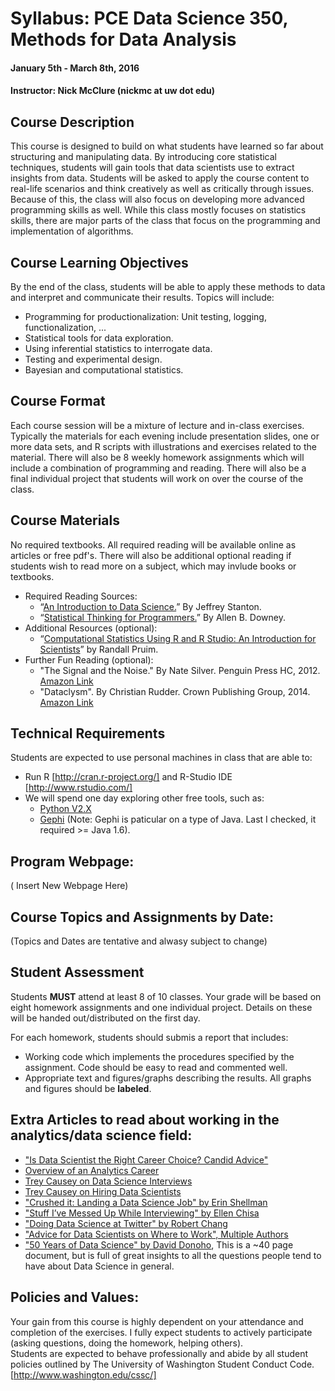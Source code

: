 # Syllabus: PCE Data Science 350, Methods for Data Analysis
#### January 5th - March 8th, 2016
#### Instructor:  Nick McClure (nickmc at uw dot edu)

## Course Description
This course is designed to build on what students have learned so far about structuring and manipulating data. By introducing core statistical techniques, students will gain tools that data scientists use to extract insights from data. Students will be asked to apply the course content to real-life scenarios and think creatively as well as critically through issues.  Because of this, the class will also focus on developing more advanced programming skills as well.  While this class mostly focuses on statistics skills, there are major parts of the class that focus on the programming and implementation of algorithms.

## Course Learning Objectives
By the end of the class, students will be able to apply these methods to data and interpret and communicate their results. Topics will include:

* Programming for productionalization: Unit testing, logging, functionalization, ...
* Statistical tools for data exploration.
* Using inferential statistics to interrogate data.
* Testing and experimental design.
* Bayesian and computational statistics.

## Course Format
Each course session will be a mixture of lecture and in-class exercises. Typically the materials for each evening include presentation slides, one or more data sets, and R scripts with illustrations and exercises related to the material. There will also be 8 weekly homework assignments which will include a combination of programming and reading. There will also be a final individual project that students will work on over the course of the class.

## Course Materials
No required textbooks. All required reading will be available online as articles or free pdf's.  There will also be additional optional reading if students wish to read more on a subject, which may invlude books or textbooks.

* Required Reading Sources:
  * “[An Introduction to Data Science.](https://drive.google.com/file/d/0B6iefdnF22XQeVZDSkxjZ0Z5VUE/edit)” By Jeffrey Stanton.
  * “[Statistical Thinking for Programmers.](http://greenteapress.com/thinkstats/thinkstats.pdf)” By Allen B. Downey.
* Additional Resources (optional):
  * “[Computational Statistics Using R and R Studio: An Introduction for Scientists](http://www.calvin.edu/~rpruim/talks/SC11/Seattle/RatSC11/Master-StatsForScience.pdf)” by Randall Pruim.
* Further Fun Reading (optional):
  * "The Signal and the Noise." By Nate Silver. Penguin Press HC, 2012. [Amazon Link](http://www.amazon.com/Signal-Noise-Many-Predictions-Fail--but/dp/0143125087/)
  * "Dataclysm". By Christian Rudder. Crown Publishing Group, 2014. [Amazon Link](http://www.amazon.com/Dataclysm-Identity--What-Online-Offline-Selves-ebook/dp/B00J1IQUX8)

## Technical Requirements
Students are expected to use personal machines in class that are able to:
* Run R [http://cran.r-project.org/] and R-Studio IDE [http://www.rstudio.com/]
* We will spend one day exploring other free tools, such as:
  * [Python V2.X](http://www.python.org/)
  * [Gephi](http://gephi.hithub.io/) (Note: Gephi is paticular on a type of Java. Last I checked, it required >= Java 1.6).

## Program Webpage:
( Insert New Webpage Here)

## Course Topics and Assignments by Date:
(Topics and Dates are tentative and alwasy subject to change)

## Student Assessment
Students **MUST** attend at least 8 of 10 classes.  Your grade will be based on eight homework assignments and one individual project. Details on these will be handed out/distributed on the first day.

For each homework, students should submis a report that includes:
* Working code which implements the procedures specified by the assignment. Code should be easy to read and commented well.
* Appropriate text and figures/graphs describing the results. All graphs and figures should be **labeled**.

## Extra Articles to read about working in the analytics/data science field:
* ["Is Data Scientist the Right Career Choice? Candid Advice"](http://www.kdnuggets.com/2014/03/data-scientist-right-career-path-candid-advice.html)
* [Overview of an Analytics Career](http://www.kdnuggets.com/2015/06/analytics-career-right-for-you.html)
* [Trey Causey on Data Science Interviews](http://treycausey.com/data_science_interviews.html)
* [Trey Causey on Hiring Data Scientists](http://treycausey.com/hiring_data_scientists.html)
* ["Crushed it: Landing a Data Science Job" by Erin Shellman](http://www.erinshellman.com/crushed-it-landing-a-data-science-job/)
* ["Stuff I’ve Messed Up While Interviewing" by Ellen Chisa](http://blog.ellenchisa.com/2014/04/13/stuff-ive-screwed-up-while-interviewing/)
* ["Doing Data Science at Twitter" by Robert Chang](https://medium.com/@rchang/my-two-year-journey-as-a-data-scientist-at-twitter-f0c13298aee6#.267j4mdh8)
* ["Advice for Data Scientists on Where to Work", Multiple Authors](http://multithreaded.stitchfix.com/blog/2015/03/31/advice-for-data-scientists/)
* ["50 Years of Data Science" by David Donoho](https://dl.dropboxusercontent.com/u/23421017/50YearsDataScience.pdf), This is a ~40 page document, but is full of great insights to all the questions people tend to have about Data Science in general.

## Policies and Values:
Your gain from this course is highly dependent on your attendance and completion of the exercises.  I fully expect students to actively participate (asking questions, doing the homework, helping others).  
Students are expected to behave professionally and abide by all student policies outlined by The University of Washington Student Conduct Code. [http://www.washington.edu/cssc/]

